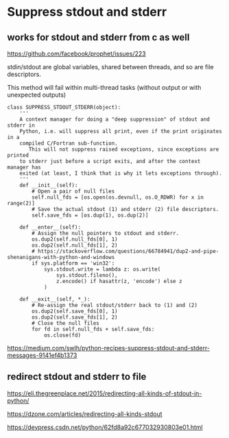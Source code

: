 # Suppress stdout and stderr

## works for stdout and stderr from c as well
https://github.com/facebook/prophet/issues/223

stdin/stdout are global variables, shared between threads, and so are file descriptors.

This method will fail within multi-thread tasks (without output or with unexpected outputs)
```
class SUPPRESS_STDOUT_STDERR(object):
    '''
    A context manager for doing a "deep suppression" of stdout and stderr in
    Python, i.e. will suppress all print, even if the print originates in a
    compiled C/Fortran sub-function.
       This will not suppress raised exceptions, since exceptions are printed
    to stderr just before a script exits, and after the context manager has
    exited (at least, I think that is why it lets exceptions through).
    '''
    def __init__(self):
        # Open a pair of null files
        self.null_fds = [os.open(os.devnull, os.O_RDWR) for x in range(2)]
        # Save the actual stdout (1) and stderr (2) file descriptors.
        self.save_fds = [os.dup(1), os.dup(2)]

    def __enter__(self):
        # Assign the null pointers to stdout and stderr.
        os.dup2(self.null_fds[0], 1)
        os.dup2(self.null_fds[1], 2)
        # https://stackoverflow.com/questions/66784941/dup2-and-pipe-shenanigans-with-python-and-windows
        if sys.platform == 'win32':
            sys.stdout.write = lambda z: os.write(
                sys.stdout.fileno(),
                z.encode() if hasattr(z, 'encode') else z
            )        

    def __exit__(self, *_):
        # Re-assign the real stdout/stderr back to (1) and (2)
        os.dup2(self.save_fds[0], 1)
        os.dup2(self.save_fds[1], 2)
        # Close the null files
        for fd in self.null_fds + self.save_fds:
            os.close(fd)
```

https://medium.com/swlh/python-recipes-suppress-stdout-and-stderr-messages-9141ef4b1373

## redirect stdout and stderr to file
https://eli.thegreenplace.net/2015/redirecting-all-kinds-of-stdout-in-python/

https://dzone.com/articles/redirecting-all-kinds-stdout

https://devpress.csdn.net/python/62fd8a92c677032930803e01.html
